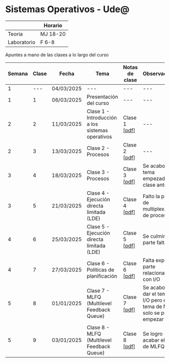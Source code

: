 # Sistemas Operativos - Ude@

|   |Horario|
|---|---|
|Teoria|MJ 18-20|
|Laboratorio|F 6-8|

Apuntes a mano de las clases a lo largo del curso

|Semana	| Clase	| Fecha | Tema | Notas de clase | Observaciones |
|----|----|----|----|----|----|
|1	 | --- | 04/03/2025 | --- | --- | --- |
|1	 | 1 | 06/03/2025 | Presentación del curso | --- | --- |
|2   | 2 | 11/03/2025 | Clase 1 - Introducción a los sistemas operativos | Clase 1 [[pdf]](so-clase1_11-03-2025.pdf) | --- |
|2   | 3 | 13/03/2025 | Clase 2 - Procesos | Clase 2 [[pdf]](so-clase2_13-03-2025.pdf) | --- |
|3   | 4 | 18/03/2025 | Clase 3 - Procesos | Clase 3 [[pdf]](so-clase3_18-03-2025.pdf) |Se acabo el tema empezado la clase anterior |
|3   | 5 | 21/03/2025 | Clase 4 - Ejecución directa limitada (LDE) | Clase 4 [[pdf]](so-clase4_21-03-2025.pdf) | Falto la parte de multiplexación de procesos  |
|4   | 6 | 25/03/2025 | Clase 5 - Ejecución directa limitada (LDE) | Clase 5 [[pdf]](so-clase5_25-03-2025.pdf) | Se culmino la parte faltante  ||
|4   | 7 | 27/03/2025 | Clase 6 - Politicas de planificación | Clase 6 [[pdf]](so-clase6_27-03-2025.pdf) | Falta explicar la parte relacionada con I/O ||
|5   | 8 | 01/01/2025 | Clase 7 - MLFQ (Multilevel Feedback Queue) | Clase 7 [[pdf]](so-clase7_01-04-2025.pdf) | Se acabo de dar el tema de I/O pero el tema de MLFQ solo se pudo empezar |
|5   | 9 | 03/01/2025 | Clase 8 - MLFQ (Multilevel Feedback Queue) | Clase 8 [[pdf]](so-clase8_03-04-2025.pdf) | Se logro acabar el tema de MLFQ |